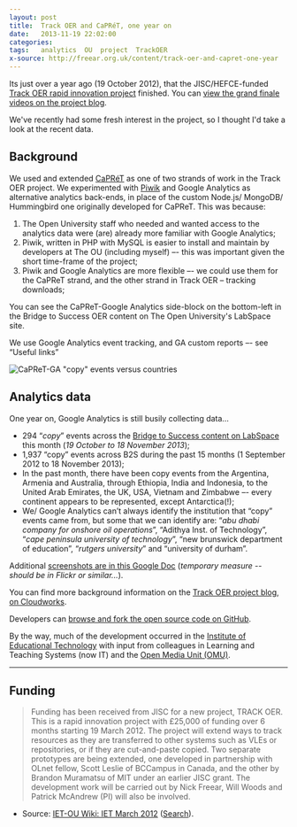 ```yaml
---
layout: post
title:  Track OER and CaPRéT, one year on
date:   2013-11-19 22:02:00
categories:
tags:   analytics  OU  project  TrackOER
x-source: http://freear.org.uk/content/track-oer-and-capret-one-year
---
```



Its just over a year ago (19 October 2012), that the JISC/HEFCE-funded
[Track OER rapid innovation project][trackoer] finished.
You can [view the grand finale videos on the project blog][view].

We've recently had some fresh interest in the project, so I thought I'd take a look at the recent data.


## Background

We used and extended [CaPRéT][] as one of two strands of work in the Track OER project.
We experimented with [Piwik][] and Google Analytics as alternative analytics back-ends,
in place of the custom Node.js/ MongoDB/ Hummingbird one originally developed for CaPReT.
This was because:

1. The Open University staff who needed and wanted access to the analytics data were (are) already more familiar with Google Analytics;
2. Piwik, written in PHP with MySQL is easier to install and maintain by developers at The OU (including myself) –- this was important given the short time-frame of the project;
3. Piwik and Google Analytics are more flexible –- we could use them for the CaPReT strand, and the other strand in Track OER – tracking downloads;

You can see the CaPReT-Google Analytics side-block on the bottom-left in the Bridge to Success OER content on The Open University's LabSpace site.

We use Google Analytics event tracking, and GA custom reports –- see “Useful links”

![CaPReT-GA "copy" events versus countries][img-1]


## Analytics data

One year on, Google Analytics is still busily collecting data…

* 294 “_copy_” events across the [Bridge to Success content on LabSpace][b2s] this month
  (_19 October to 18 November 2013_);
* 1,937 “copy” events across B2S during the past 15 months (1 September 2012 to 18 November 2013);
* In the past month, there have been copy events from the Argentina, Armenia and Australia, through Ethiopia, India and Indonesia, to the United Arab Emirates, the UK, USA, Vietnam and Zimbabwe –- every continent appears to be represented, except Antarctica(!);
* We/ Google Analytics can’t always identify the institution that “copy” events came from,
but some that we can identify are: “_abu dhabi company for onshore oil operations_”,
“Adithya Inst. of Technology”, “_cape peninsula university of technology_”,
“new brunswick department of education”, “_rutgers university_” and “university of durham”.

Additional [screenshots are in this Google Doc][gdoc] (_temporary measure -- should be in Flickr or similar..._).

You can find more background information on the [Track OER project blog, on Cloudworks][trackoer].

Developers can [browse and fork the open source code on GitHub][github].

By the way, much of the development occurred in the [Institute of Educational Technology][iet]
with input from colleagues in Learning and Teaching Systems (now IT) and the [Open Media Unit (OMU)][].

---

## Funding

> Funding has been received from JISC for a new project, TRACK OER.
> This is a rapid innovation project with £25,000 of funding over 6 months starting 19 March 2012.
> The project will extend ways to track resources as they are transferred to other systems such as VLEs or repositories, or if they are cut-and-paste copied.
> Two separate prototypes are being extended, one developed in partnership with OLnet fellow, Scott Leslie of BCCampus in Canada, and the other by Brandon Muramatsu of MIT under an earlier JISC grant.
> The development work will be carried out by Nick Freear, Will Woods and Patrick McAndrew (PI) will also be involved.

* Source:  [IET-OU Wiki: IET March 2012][wiki] ([Search][]).


[img-1]: https://lh4.googleusercontent.com/iUMpMF6gW0y2nYxH1GmzukuUxRd40ypoooOAajfD_zhdj8zUY_QCPcpIDq4rm7z9boMZmSMW-KrP7JW1YOD8gFGQ540kNYTB8ZeCgtv605-lUD2K1jHdMQHuoA

[trackoer]: http://cloudworks.ac.uk/cloudscape/view/2399
[view]: http://cloudworks.ac.uk/cloud/view/6568
[CaPRéT]: http://capret.mitoeit.org/ "CaPRéT: Cut and Paste Reuse Tracking"
[Piwik]: http://piwik.org/
[b2s]: http://labspace.open.ac.uk/b2s
[gdoc]: https://docs.google.com/document/d/1BW50XT16J9LVhKveYRxfJ3bYnO4DXW2mNdiZ5KXtS7I/edit#
[github]: https://github.com/IET-OU/trackoer-core
[iet]: http://iet.open.ac.uk/
[Open Media Unit (OMU)]: http://www.open.ac.uk/blogs/OpenMedia/

[wiki]: http://www.open.ac.uk/wikis/iet/IET_March_2012#New_Initiatives
[search]: https://google.co.uk/search?q=q=site:open.ac.uk/wikis/iet/+freear

[End]: end

